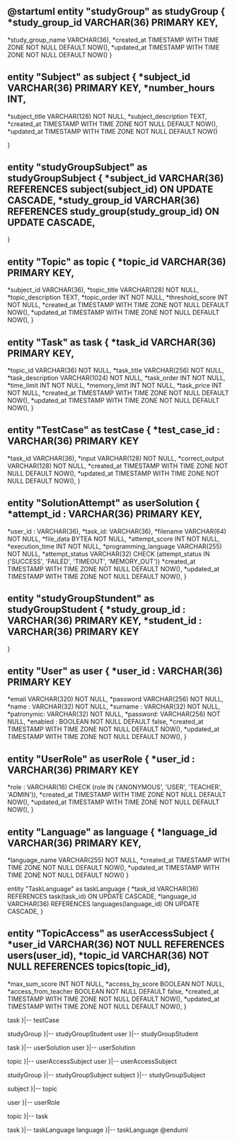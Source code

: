 @startuml
entity "studyGroup" as studyGroup {
*study_group_id VARCHAR(36)  PRIMARY KEY,
--
*study_group_name VARCHAR(36),
*created_at TIMESTAMP WITH TIME ZONE NOT NULL DEFAULT NOW(),
*updated_at TIMESTAMP WITH TIME ZONE NOT NULL DEFAULT NOW()
}


entity "Subject" as subject {
*subject_id VARCHAR(36) PRIMARY KEY,
*number_hours INT,
--
*subject_title VARCHAR(128) NOT NULL,
*subject_description TEXT,
*created_at TIMESTAMP WITH TIME ZONE NOT NULL DEFAULT NOW(),
*updated_at TIMESTAMP WITH TIME ZONE NOT NULL DEFAULT NOW()

}

entity "studyGroupSubject" as studyGroupSubject {
*subject_id VARCHAR(36) REFERENCES subject(subject_id) ON UPDATE CASCADE,
*study_group_id VARCHAR(36) REFERENCES study_group(study_group_id) ON UPDATE CASCADE,
--
}

entity "Topic" as topic {
*topic_id VARCHAR(36) PRIMARY KEY,
--
*subject_id VARCHAR(36),
*topic_title VARCHAR(128) NOT NULL,
*topic_description TEXT,
*topic_order INT NOT NULL,
*threshold_score INT NOT NULL,
*created_at TIMESTAMP WITH TIME ZONE NOT NULL DEFAULT NOW(),
*updated_at TIMESTAMP WITH TIME ZONE NOT NULL DEFAULT NOW(),
}


entity "Task" as task {
*task_id VARCHAR(36) PRIMARY KEY,
--
*topic_id VARCHAR(36) NOT NULL,
*task_title VARCHAR(256) NOT NULL,
*task_description VARCHAR(1024) NOT NULL,
*task_order INT NOT NULL,
*time_limit INT NOT NULL,
*memory_limit INT NOT NULL,
*task_price INT NOT NULL,
*created_at TIMESTAMP WITH TIME ZONE NOT NULL DEFAULT NOW(),
*updated_at TIMESTAMP WITH TIME ZONE NOT NULL DEFAULT NOW(),
}

entity "TestCase" as testCase {
*test_сase_id : VARCHAR(36) PRIMARY KEY
--
*task_id VARCHAR(36),
*input VARCHAR(128) NOT NULL,
*correct_output VARCHAR(128) NOT NULL,
*created_at TIMESTAMP WITH TIME ZONE NOT NULL DEFAULT NOW(),
*updated_at TIMESTAMP WITH TIME ZONE NOT NULL DEFAULT NOW(),
}

entity "SolutionAttempt" as userSolution {
*attempt_id : VARCHAR(36) PRIMARY KEY,
--
*user_id : VARCHAR(36),
*task_id: VARCHAR(36),
*filename VARCHAR(64) NOT NULL,
*file_data BYTEA NOT NULL,
*attempt_score INT NOT NULL,
*execution_time INT NOT NULL,
*programming_language VARCHAR(255) NOT NULL,
*attempt_status VARCHAR(32) CHECK (attempt_status IN ('SUCCESS', 'FAILED', 'TIMEOUT', 'MEMORY_OUT'))
*created_at TIMESTAMP WITH TIME ZONE NOT NULL DEFAULT NOW(),
*updated_at TIMESTAMP WITH TIME ZONE NOT NULL DEFAULT NOW(),
}

entity "studyGroupStundent" as studyGroupStudent {
*study_group_id : VARCHAR(36) PRIMARY KEY,
*student_id : VARCHAR(36) PRIMARY KEY
--
}

entity "User" as user {
*user_id : VARCHAR(36) PRIMARY KEY
--
*email VARCHAR(320) NOT NULL,
*password VARCHAR(256) NOT NULL,
*name : VARCHAR(32) NOT NULL,
*surname : VARCHAR(32) NOT NULL,
*patronymic: VARCHAR(32) NOT NULL,
*password: VARCHAR(256) NOT NULL,
*enabled : BOOLEAN NOT NULL DEFAULT false,
*created_at TIMESTAMP WITH TIME ZONE NOT NULL DEFAULT NOW(),
*updated_at TIMESTAMP WITH TIME ZONE NOT NULL DEFAULT NOW(),
}


entity "UserRole" as userRole {
*user_id : VARCHAR(36) PRIMARY KEY
--
*role : VARCHAR(16) CHECK (role IN ('ANONYMOUS', 'USER', 'TEACHER', 'ADMIN')),
*created_at TIMESTAMP WITH TIME ZONE NOT NULL DEFAULT NOW(),
*updated_at TIMESTAMP WITH TIME ZONE NOT NULL DEFAULT NOW(),
}

entity "Language" as language {
*language_id VARCHAR(36) PRIMARY KEY,
--
*language_name VARCHAR(255) NOT NULL,
*created_at TIMESTAMP WITH TIME ZONE NOT NULL DEFAULT NOW(),
*updated_at TIMESTAMP WITH TIME ZONE NOT NULL DEFAULT NOW()
}


entity "TaskLanguage" as taskLanguage {
*task_id VARCHAR(36) REFERENCES task(task_id) ON UPDATE CASCADE,
*language_id VARCHAR(36) REFERENCES languages(language_id) ON UPDATE CASCADE,
}


entity "TopicAccess" as userAccessSubject {
*user_id VARCHAR(36) NOT NULL REFERENCES users(user_id),
*topic_id VARCHAR(36) NOT NULL REFERENCES topics(topic_id),
--
*max_sum_score INT NOT NULL,
*access_by_score BOOLEAN NOT NULL,
*access_from_teacher BOOLEAN NOT NULL DEFAULT false,
*created_at TIMESTAMP WITH TIME ZONE NOT NULL DEFAULT NOW(),
*updated_at TIMESTAMP WITH TIME ZONE NOT NULL DEFAULT NOW(),
}



task }|-- testCase

studyGroup }|-- studyGroupStudent
user }|-- studyGroupStudent

task }|-- userSolution
user }|-- userSolution

topic }|-- userAccessSubject
user }|-- userAccessSubject

studyGroup }|-- studyGroupSubject
subject }|-- studyGroupSubject

subject }|-- topic

user }|-- userRole

topic }|-- task

task }|-- taskLanguage
language }|-- taskLanguage
@enduml